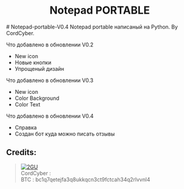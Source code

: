 <h1 align="center">Notepad PORTABLE</h1>
# Notepad-portable-V0.4
Notepad portable написаный на Python. By CordCyber.

Что добавлено в обновлении V0.2

- New icon
- Новые кнопки
- Упрощеный дизайн

Что добавлено в обновлении V0.3

- New icon
- Color Background
- Color Text

Что добавлено в обновлении V0.4

- Справка
- Создан бот куда можно писать отзывы

##  Credits:
> [![2GU](https://user-images.githubusercontent.com/103395079/164997981-5356a76b-d1d3-427c-a6ca-3b4a25a73691.gif?size=40)](https://github.com/wizz1337)
<br>CordCyber :
<br>BTC : bc1q7qetejfa3q8ukkqcn3ct9fctcah34q2rlvvnl4
